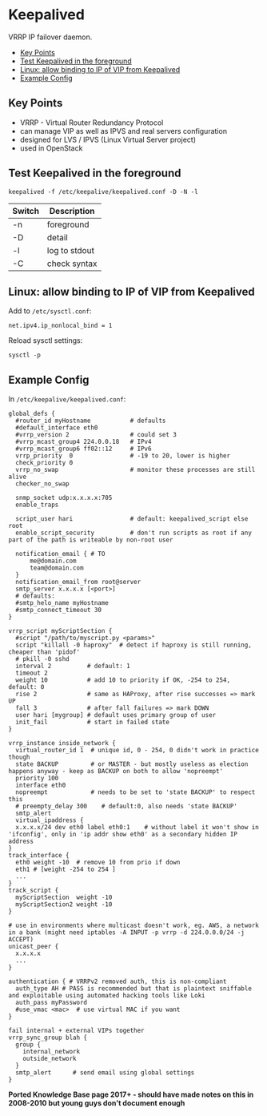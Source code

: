 # Keepalived

VRRP IP failover daemon.

<!-- INDEX_START -->

- [Key Points](#key-points)
- [Test Keepalived in the foreground](#test-keepalived-in-the-foreground)
- [Linux: allow binding to IP of VIP from Keepalived](#linux-allow-binding-to-ip-of-vip-from-keepalived)
- [Example Config](#example-config)

<!-- INDEX_END -->

## Key Points

- VRRP - Virtual Router Redundancy Protocol
- can manage VIP as well as IPVS and real servers configuration
- designed for LVS / IPVS (Linux Virtual Server project)
- used in OpenStack

## Test Keepalived in the foreground

```shell
keepalived -f /etc/keepalive/keepalived.conf -D -N -l
```

| Switch | Description   |
|--------|---------------|
| -n     | foreground    |
| -D     | detail        |
| -l     | log to stdout |
| -C     | check syntax  |

## Linux: allow binding to IP of VIP from Keepalived

Add to `/etc/sysctl.conf`:

```properties
net.ipv4.ip_nonlocal_bind = 1
```

Reload sysctl settings:

```shell
sysctl -p
```

## Example Config

In `/etc/keepalive/keepalived.conf`:

```none
global_defs {
  #router_id myHostname           # defaults
  #default_interface eth0
  #vrrp_version 2                 # could set 3
  #vrrp_mcast_group4 224.0.0.18   # IPv4
  #vrrp_mcast_group6 ff02::12     # IPv6
  vrrp_priority  0                # -19 to 20, lower is higher
  check_priority 0
  vrrp_no_swap                    # monitor these processes are still alive
  checker_no_swap

  snmp_socket udp:x.x.x.x:705
  enable_traps

  script_user hari                # default: keepalived_script else root
  enable_script_security          # don't run scripts as root if any part of the path is writeable by non-root user

  notification_email { # TO
      me@domain.com
      team@domain.com
  }
  notification_email_from root@server
  smtp_server x.x.x.x [<port>]
  # defaults:
  #smtp_helo_name myHostname
  #smtp_connect_timeout 30
}

vrrp_script myScriptSection {
  #script "/path/to/myscript.py <params>"
  script "killall -0 haproxy"  # detect if haproxy is still running, cheaper than 'pidof'
  # pkill -0 sshd
  interval 2          # default: 1
  timeout 2
  weight 10           # add 10 to priority if OK, -254 to 254, default: 0
  rise 2              # same as HAProxy, after rise successes => mark UP
  fall 3              # after fall failures => mark DOWN
  user hari [mygroup] # default uses primary group of user
  init_fail           # start in failed state
}

vrrp_instance inside_network {
  virtual_router_id 1  # unique id, 0 - 254, 0 didn't work in practice though
  state BACKUP         # or MASTER - but mostly useless as election happens anyway - keep as BACKUP on both to allow 'nopreempt'
  priority 100
  interface eth0
  nopreempt            # needs to be set to 'state BACKUP' to respect this
  # preempty_delay 300    # default:0, also needs 'state BACKUP'
  smtp_alert
  virtual_ipaddress {
  x.x.x.x/24 dev eth0 label eth0:1    # without label it won't show in 'ifconfig', only in 'ip addr show eth0' as a secondary hidden IP address
}
track_interface {
  eth0 weight -10  # remove 10 from prio if down
  eth1 # [weight -254 to 254 ]
  ...
}
track_script {
  myScriptSection  weight -10
  myScriptSection2 weight -10
}

# use in environments where multicast doesn't work, eg. AWS, a network in a bank (might need iptables -A INPUT -p vrrp -d 224.0.0.0/24 -j ACCEPT)
unicast_peer {
  x.x.x.x
  ...
}

authentication { # VRRPv2 removed auth, this is non-compliant
  auth_type AH # PASS is recommended but that is plaintext sniffable and exploitable using automated hacking tools like Loki
  auth_pass myPassword
  #use_vmac <mac>  # use virtual MAC if you want
}

fail internal + external VIPs together
vrrp_sync_group blah {
  group {
    internal_network
    outside_network
  }
  smtp_alert      # send email using global settings
}
```

**Ported Knowledge Base page 2017+ - should have made notes on this in 2008-2010 but young guys don't document enough**
